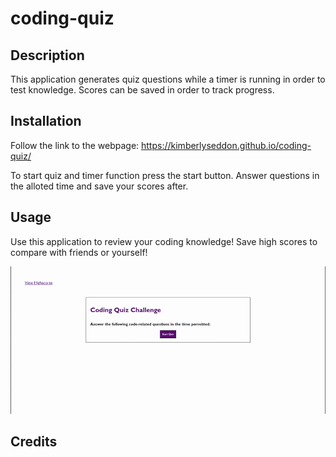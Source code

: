 # coding-quiz

## Description
 
This application generates quiz questions while a timer is running in order to test knowledge. 
Scores can be saved in order to track progress.

## Installation

Follow the link to the webpage:
https://kimberlyseddon.github.io/coding-quiz/

To start quiz and timer function press the start button. Answer questions in the alloted time and save your scores after. 

## Usage
Use this application to review your coding knowledge! Save high scores to compare with friends or yourself!

![screen record of finished project](assets/images/Code-Quiz.gif)

## Credits